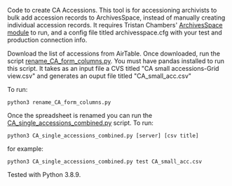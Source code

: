 Code to create CA Accessions. This tool is for accessioning archivists to bulk add accession records to ArchivesSpace, instead of manually creating individual accession records. It requires Tristan Chambers' [ArchivesSpace module](https://github.com/SmithCollegeLibraries/archivesspace-python) to run, and a config file titled archivesspace.cfg with your test and production connection info.

Download the list of accessions from AirTable. Once downloaded, run the script [rename_CA_form_columns.py](/CA-small-accessions/rename_CA_form_columns.py). You must have pandas installed to run this script.
It takes as an input file a CVS titled "CA small accessions-Grid view.csv" and generates an ouput file titled "CA_small_acc.csv"

To run:
```
python3 rename_CA_form_columns.py
```

Once the spreadsheet is renamed you can run the [CA_single_accessions_combined.py](/CA-small-accessions/CA_single_accessions_combined.py) script.
To run:
```
python3 CA_single_accessions_combined.py [server] [csv title]
```
for example:
```
python3 CA_single_accessions_combined.py test CA_small_acc.csv
```

Tested with Python 3.8.9.
